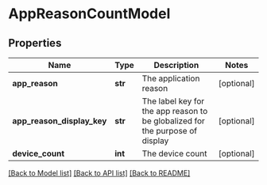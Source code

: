 # AppReasonCountModel

## Properties
Name | Type | Description | Notes
------------ | ------------- | ------------- | -------------
**app_reason** | **str** | The application reason | [optional] 
**app_reason_display_key** | **str** | The label key for the app reason to be globalized for the purpose of display | [optional] 
**device_count** | **int** | The device count | [optional] 

[[Back to Model list]](../README.md#documentation-for-models) [[Back to API list]](../README.md#documentation-for-api-endpoints) [[Back to README]](../README.md)


